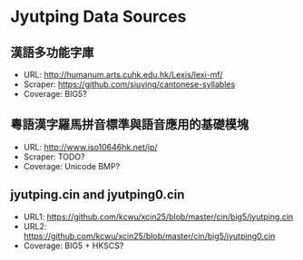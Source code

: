 # Jyutping Data Sources
## 漢語多功能字庫
* URL: http://humanum.arts.cuhk.edu.hk/Lexis/lexi-mf/
* Scraper: https://github.com/siuying/cantonese-syllables
* Coverage: BIG5?

## 粵語漢字羅馬拼音標準與語音應用的基礎模塊
* URL: http://www.iso10646hk.net/jp/
* Scraper: TODO?
* Coverage: Unicode BMP?

## jyutping.cin and jyutping0.cin
* URL1: https://github.com/kcwu/xcin25/blob/master/cin/big5/jyutping.cin
* URL2: https://github.com/kcwu/xcin25/blob/master/cin/big5/jyutping0.cin
* Coverage: BIG5 + HKSCS?
